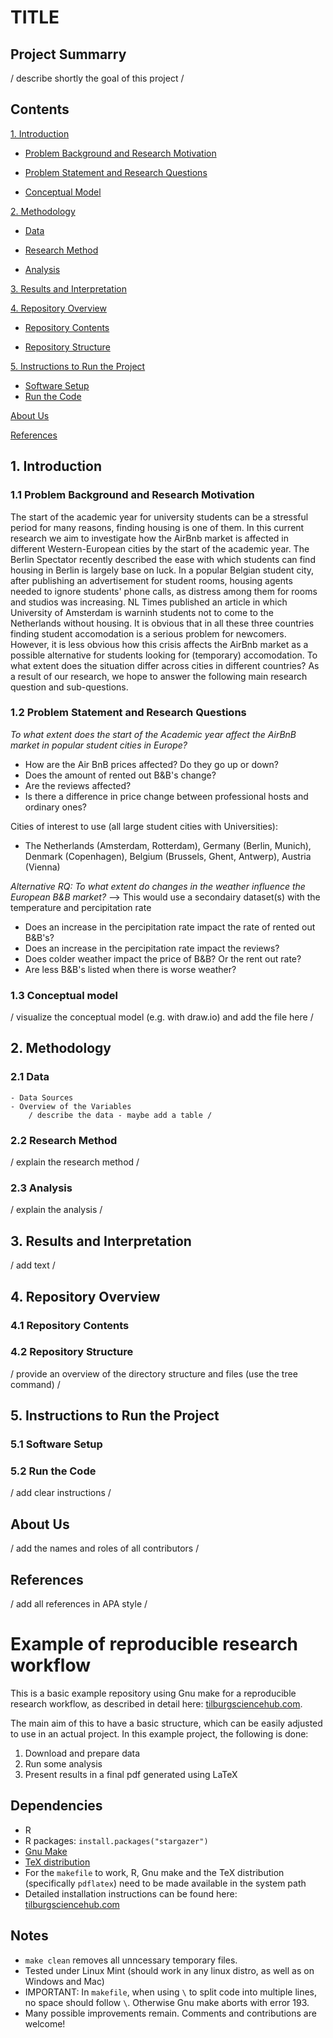 # TITLE

## Project Summarry
/ describe shortly the goal of this project /

## Contents
[1. Introduction](#1-introduction) 
      
   - [Problem Background and Research Motivation](#11-problem-background-and-research-motivation)
   
   - [Problem Statement and Research Questions](#12-problem-statement-and-research-questions)
   
   - [Conceptual Model](#13-conceptual-model)

[2. Methodology](#2-methodology)
 
   - [Data](#21-data)

   - [Research Method](#22-research-method)

   - [Analysis](#23-analysis)

[3. Results and Interpretation](#3-results-and-interpretation)

[4. Repository Overview](#4-repository-overview)
   
   - [Repository Contents](#41-repository-contents)
   
   - [Repository Structure](#42-repository-structure)

[5. Instructions to Run the Project](#5-instructions-to-run-the-project)
   - [Software Setup](#51-software-setup)
   - [Run the Code](#52-run-the-code)

[About Us](#about-us)

[References](#references)


## 1. Introduction
### 1.1 Problem Background and Research Motivation
The start of the academic year for university students can be a stressful period for many reasons, finding housing is one of them. In this current research we aim to investigate how the AirBnb market is affected in different Western-European cities by the start of the academic year. The Berlin Spectator recently described the ease with which students can find housing in Berlin is largely base on luck. In a popular Belgian student city, after publishing an advertisement for student rooms, housing agents needed to ignore students' phone calls, as distress among them for rooms and studios was increasing. NL Times published an article in which University of Amsterdam is warninh students not to come to the Netherlands without housing. It is obvious that in all these three countries finding student accomodation is a serious problem for newcomers. However, it is less obvious how this crisis affects the AirBnb market as a possible alternative for students looking for (temporary) accomodation. To what extent does the situation differ across cities in different countries? As a result of our research, we hope to answer the following main research question and sub-questions.

### 1.2 Problem Statement and Research Questions

*To what extent does the start of the Academic year affect the AirBnB market in popular student cities in Europe?*
- How are the Air BnB prices affected? Do they go up or down?
- Does the amount of rented out B&B's change?
- Are the reviews affected?
- Is there a difference in price change between professional hosts and ordinary ones?

Cities of interest to use (all large student cities with Universities):
- The Netherlands (Amsterdam, Rotterdam), Germany (Berlin, Munich), Denmark (Copenhagen), Belgium (Brussels, Ghent, Antwerp), Austria (Vienna) 

*Alternative RQ: To what extent do changes in the weather influence the European B&B market?*
--> This would use a secondairy dataset(s) with the temperature and percipitation rate 
- Does an increase in the percipitation rate impact the rate of rented out B&B's?
- Does an increase in the percipitation rate impact the reviews?
- Does colder weather impact the price of B&B? Or the rent out rate?
- Are less B&B's listed when there is worse weather? 

### 1.3 Conceptual model
/ visualize the conceptual model (e.g. with draw.io) and add the file here /

## 2. Methodology
### 2.1 Data
    - Data Sources
    - Overview of the Variables
        / describe the data - maybe add a table /

### 2.2 Research Method
/ explain the research method /

### 2.3 Analysis
/ explain the analysis /

## 3. Results and Interpretation
/ add text /

## 4. Repository Overview
### 4.1 Repository Contents
### 4.2 Repository Structure
/ provide an overview of the directory structure and files (use the tree command) /

## 5. Instructions to Run the Project
### 5.1 Software Setup
### 5.2 Run the Code
/ add clear instructions /

## About Us
/ add the names and roles of all contributors /

## References
/ add all references in APA style /



# Example of reproducible research workflow 

This is a basic example repository using Gnu make for a reproducible research workflow, as described in detail here: [tilburgsciencehub.com](http://tilburgsciencehub.com/). 

The main aim of this to have a basic structure, which can be easily adjusted to use in an actual project.  In this example project, the following is done: 
1. Download and prepare data
2. Run some analysis
3. Present results in a final pdf generated using LaTeX

## Dependencies
- R 
- R packages: `install.packages("stargazer")`
- [Gnu Make](https://tilburgsciencehub.com/get/make) 
- [TeX distribution](https://tilburgsciencehub.com/get/latex/?utm_campaign=referral-short)
- For the `makefile` to work, R, Gnu make and the TeX distribution (specifically `pdflatex`) need to be made available in the system path 
- Detailed installation instructions can be found here: [tilburgsciencehub.com](http://tilburgsciencehub.com/)


## Notes
- `make clean` removes all unncessary temporary files. 
- Tested under Linux Mint (should work in any linux distro, as well as on Windows and Mac) 
- IMPORTANT: In `makefile`, when using `\` to split code into multiple lines, no space should follow `\`. Otherwise Gnu make aborts with error 193. 
- Many possible improvements remain. Comments and contributions are welcome!
